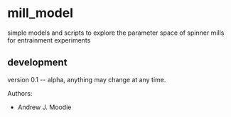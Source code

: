 # mill_model

simple models and scripts to explore the parameter space of spinner mills for entrainment experiments

## development

version 0.1 -- alpha, anything may change at any time.

Authors:
* Andrew J. Moodie

